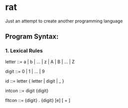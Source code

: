 rat
===

Just an attempt to create another programming language

Program Syntax:
---------------
### 1. Lexical Rules

letter ::= a | b | ... | z | A | B | ... | Z

digit  ::= 0 | 1 | ... | 9

id     ::= letter \{ letter | digit | _ \}

intcon ::= digit \{digit\}

fltcon ::= \{digit\} . \{digit\} \[e\] \[ + \]